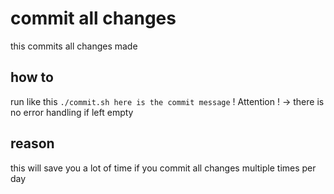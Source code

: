 # commit all changes
this commits all changes made

## how to
run  like this
```./commit.sh here is the commit message```
! Attention ! -> there is no error handling if left empty

## reason
this will save you a lot of time if you commit all changes multiple times per day
